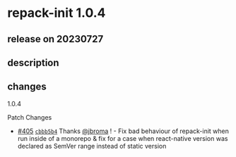 # repack-init 1.0.4

## release on 20230727

## description

## changes

1.0.4

Patch Changes

* <a href="https://github.com/callstack/repack/pull/405" data-hovercard-type="pull_request" data-hovercard-url="/callstack/repack/pull/405/hovercard">#405</a> <a href="https://github.com/callstack/repack/commit/cbbb5b485107dc46c4d2bb9f0578237bf4e50fdc"><code>cbbb5b4</code></a> Thanks <a class="user-mention notranslate" data-hovercard-type="user" data-hovercard-url="/users/jbroma/hovercard" data-octo-click="hovercard-link-click" data-octo-dimensions="link_type:self" href="https://github.com/jbroma">@jbroma</a> ! - Fix bad behaviour of repack-init when run inside of a monorepo & fix for a case when react-native version was declared as SemVer range instead of static version

